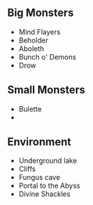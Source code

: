 


## Big Monsters
* Mind Flayers
* Beholder
* Aboleth
* Bunch o' Demons
* Drow

## Small Monsters

* Bulette
* 

## Environment

* Underground lake
* Cliffs
* Fungus cave
* Portal to the Abyss
* Divine Shackles